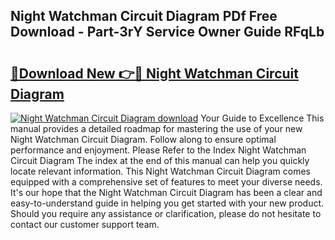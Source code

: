 ## Night Watchman Circuit Diagram PDf Free Download - Part-3rY Service Owner Guide RFqLb

# <h2><a href="http://dfknvq.blite.top/?on=Night+Watchman+Circuit+Diagram">🔗Download New 👉🔴 Night Watchman Circuit Diagram</a></h2>

[![Night Watchman Circuit Diagram download](https://i.imgur.com/lujVjoI.png)](http://dfknvq.blite.top/?on=Night+Watchman+Circuit+Diagram)
Your Guide to Excellence This manual provides a detailed roadmap for mastering the use of your new Night Watchman Circuit Diagram. Follow along to ensure optimal performance and enjoyment. Please Refer to the Index Night Watchman Circuit Diagram The index at the end of this manual can help you quickly locate relevant information. This Night Watchman Circuit Diagram comes equipped with a comprehensive set of features to meet your diverse needs. It's our hope that the Night Watchman Circuit Diagram has been a clear and easy-to-understand guide in helping you get started with your new product. Should you require any assistance or clarification, please do not hesitate to contact our customer support team.
